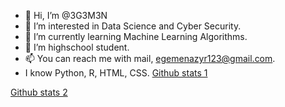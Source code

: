 - 👋 Hi, I’m @3G3M3N
- 👀 I’m interested in Data Science and Cyber Security.
- 🌱 I’m currently learning Machine Learning Algorithms.
- 💞️ I’m highschool student.
- 📫 You can reach me with mail, egemenazyr123@gmail.com. 
- I know Python, R, HTML, CSS. 
[Github stats 1](https://github-readme-stats.vercel.app/api?username=kullanıcıadınız&show_icons=true&theme=gradient) 

[Github stats 2](https://github-readme-stats.vercel.app/api?username=kullanıcıadınız&show_icons=true&theme=radical)
